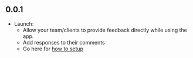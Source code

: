 ## 0.0.1

* Launch: 
  * Allow your team/clients to provide feedback directly while using the app.
  * Add responses to their comments
  * Go here for [how to setup](https://github.com/gdagitrep/fixle_flutter#readme)
